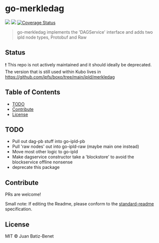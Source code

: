 go-merkledag
==================

[![](https://img.shields.io/badge/made%20by-Protocol%20Labs-blue.svg?style=flat-square)](http://ipn.io)
[![](https://img.shields.io/badge/project-IPFS-blue.svg?style=flat-square)](http://ipfs.io/)
[![Coverage Status](https://codecov.io/gh/ipfs/go-merkledag/branch/master/graph/badge.svg)](https://codecov.io/gh/ipfs/go-merkledag/branch/master)

> go-merkledag implements the 'DAGService' interface and adds two ipld node types, Protobuf and Raw 

## Status

❗ This repo is not actively maintained and it should ideally be deprecated.  
The version that is still used within Kubo lives in https://github.com/ipfs/boxo/tree/main/ipld/merkledag 

## Table of Contents

- [TODO](#todo)
- [Contribute](#contribute)
- [License](#license)

## TODO

- Pull out dag-pb stuff into go-ipld-pb
- Pull 'raw nodes' out into go-ipld-raw (maybe main one instead)
- Move most other logic to go-ipld
- Make dagservice constructor take a 'blockstore' to avoid the blockservice offline nonsense
- deprecate this package

## Contribute

PRs are welcome!

Small note: If editing the Readme, please conform to the [standard-readme](https://github.com/RichardLitt/standard-readme) specification.

## License

MIT © Juan Batiz-Benet
